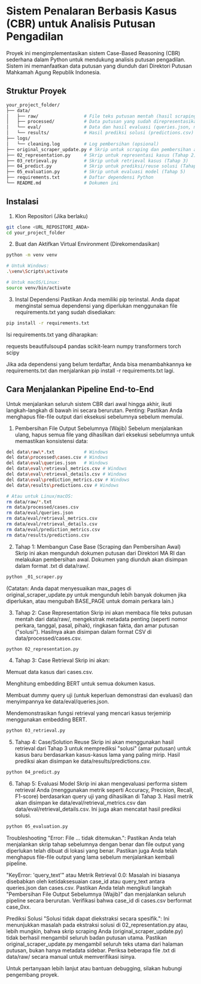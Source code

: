 # Sistem Penalaran Berbasis Kasus (CBR) untuk Analisis Putusan Pengadilan
Proyek ini mengimplementasikan sistem Case-Based Reasoning (CBR) sederhana dalam Python untuk mendukung analisis putusan pengadilan. Sistem ini memanfaatkan data putusan yang diunduh dari Direktori Putusan Mahkamah Agung Republik Indonesia.

## Struktur Proyek

```bash
your_project_folder/
├── data/
│   ├── raw/                 # File teks putusan mentah (hasil scraping)
│   ├── processed/           # Data putusan yang sudah direpresentasikan (cases.csv)
│   └── eval/                # Data dan hasil evaluasi (queries.json, metrics.csv)
│   └── results/             # Hasil prediksi solusi (predictions.csv)
├── logs/
│   └── cleaning.log         # Log pembersihan (opsional)
├── original_scraper_update.py # Skrip untuk scraping dan pembersihan awal (Tahap 1)
├── 02_representation.py     # Skrip untuk representasi kasus (Tahap 2)
├── 03_retrieval.py          # Skrip untuk retrieval kasus (Tahap 3)
├── 04_predict.py            # Skrip untuk prediksi/reuse solusi (Tahap 4)
├── 05_evaluation.py         # Skrip untuk evaluasi model (Tahap 5)
├── requirements.txt         # Daftar dependensi Python
└── README.md                # Dokumen ini
```

## Instalasi

1. Klon Repositori (Jika berlaku)
```bash
git clone <URL_REPOSITORI_ANDA>
cd your_project_folder
```

2. Buat dan Aktifkan Virtual Environment (Direkomendasikan)
```bash
python -m venv venv
```
```bash
# Untuk Windows:
.\venv\Scripts\activate
```

```bash
# Untuk macOS/Linux:
source venv/bin/activate
```

3. Instal Dependensi
Pastikan Anda memiliki pip terinstal. Anda dapat menginstal semua dependensi yang diperlukan menggunakan file requirements.txt yang sudah disediakan:

```bash
pip install -r requirements.txt
```
Isi requirements.txt yang diharapkan:

requests
beautifulsoup4
pandas
scikit-learn
numpy
transformers
torch
scipy

Jika ada dependensi yang belum terdaftar, Anda bisa menambahkannya ke requirements.txt dan menjalankan pip install -r requirements.txt lagi.

## Cara Menjalankan Pipeline End-to-End
Untuk menjalankan seluruh sistem CBR dari awal hingga akhir, ikuti langkah-langkah di bawah ini secara berurutan. Penting: Pastikan Anda menghapus file-file output dari eksekusi sebelumnya sebelum memulai.

1. Pembersihan File Output Sebelumnya (Wajib)
Sebelum menjalankan ulang, hapus semua file yang dihasilkan dari eksekusi sebelumnya untuk memastikan konsistensi data:

```bash
del data\raw\*.txt           # Windows
del data\processed\cases.csv # Windows
del data\eval\queries.json   # Windows
del data\eval\retrieval_metrics.csv # Windows
del data\eval\retrieval_details.csv # Windows
del data\eval\prediction_metrics.csv # Windows
del data\results\predictions.csv # Windows
```

```bash
# Atau untuk Linux/macOS:
rm data/raw/*.txt
rm data/processed/cases.csv
rm data/eval/queries.json
rm data/eval/retrieval_metrics.csv
rm data/eval/retrieval_details.csv
rm data/eval/prediction_metrics.csv
rm data/results/predictions.csv
```


2. Tahap 1: Membangun Case Base (Scraping dan Pembersihan Awal)
Skrip ini akan mengunduh dokumen putusan dari Direktori MA RI dan melakukan pembersihan awal. Dokumen yang diunduh akan disimpan dalam format .txt di data/raw/.

```bash
python _01_scraper.py
```

(Catatan: Anda dapat menyesuaikan max_pages di original_scraper_update.py untuk mengunduh lebih banyak dokumen jika diperlukan, atau mengubah BASE_PAGE untuk domain perkara lain.)

3. Tahap 2: Case Representation
Skrip ini akan membaca file teks putusan mentah dari data/raw/, mengekstrak metadata penting (seperti nomor perkara, tanggal, pasal, pihak), ringkasan fakta, dan amar putusan ("solusi"). Hasilnya akan disimpan dalam format CSV di data/processed/cases.csv.

```bash
python 02_representation.py
```

4. Tahap 3: Case Retrieval
Skrip ini akan:

Memuat data kasus dari cases.csv.

Menghitung embedding BERT untuk semua dokumen kasus.

Membuat dummy query uji (untuk keperluan demonstrasi dan evaluasi) dan menyimpannya ke data/eval/queries.json.

Mendemonstrasikan fungsi retrieval yang mencari kasus terjemirip menggunakan embedding BERT.

```bash
python 03_retrieval.py
```

5. Tahap 4: Case/Solution Reuse
Skrip ini akan menggunakan hasil retrieval dari Tahap 3 untuk memprediksi "solusi" (amar putusan) untuk kasus baru berdasarkan kasus-kasus lama yang paling mirip. Hasil prediksi akan disimpan ke data/results/predictions.csv.

```bash
python 04_predict.py
```

6. Tahap 5: Evaluasi Model
Skrip ini akan mengevaluasi performa sistem retrieval Anda (menggunakan metrik seperti Accuracy, Precision, Recall, F1-score) berdasarkan query uji yang dihasilkan di Tahap 3. Hasil metrik akan disimpan ke data/eval/retrieval_metrics.csv dan data/eval/retrieval_details.csv. Ini juga akan mencatat hasil prediksi solusi.

```bash
python 05_evaluation.py
```

Troubleshooting
"Error: File ... tidak ditemukan.": Pastikan Anda telah menjalankan skrip tahap sebelumnya dengan benar dan file output yang diperlukan telah dibuat di lokasi yang benar. Pastikan juga Anda telah menghapus file-file output yang lama sebelum menjalankan kembali pipeline.

"KeyError: 'query_text'" atau Metrik Retrieval 0.0: Masalah ini biasanya disebabkan oleh ketidaksesuaian case_id atau query_text antara queries.json dan cases.csv. Pastikan Anda telah mengikuti langkah "Pembersihan File Output Sebelumnya (Wajib)" dan menjalankan seluruh pipeline secara berurutan. Verifikasi bahwa case_id di cases.csv berformat case_0xx.

Prediksi Solusi "Solusi tidak dapat diekstraksi secara spesifik.": Ini menunjukkan masalah pada ekstraksi solusi di 02_representation.py atau, lebih mungkin, bahwa skrip scraping Anda (original_scraper_update.py) tidak berhasil mengambil seluruh badan putusan utama. Pastikan original_scraper_update.py mengambil seluruh teks utama dari halaman putusan, bukan hanya metadata sidebar. Periksa beberapa file .txt di data/raw/ secara manual untuk memverifikasi isinya.

Untuk pertanyaan lebih lanjut atau bantuan debugging, silakan hubungi pengembang proyek.
